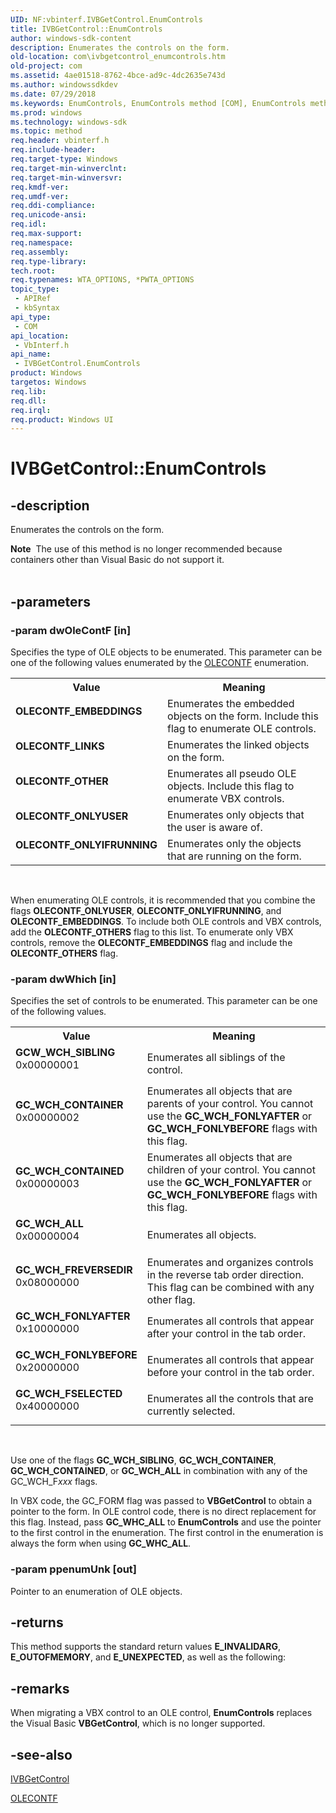```yaml
---
UID: NF:vbinterf.IVBGetControl.EnumControls
title: IVBGetControl::EnumControls
author: windows-sdk-content
description: Enumerates the controls on the form.
old-location: com\ivbgetcontrol_enumcontrols.htm
old-project: com
ms.assetid: 4ae01518-8762-4bce-ad9c-4dc2635e743d
ms.author: windowssdkdev
ms.date: 07/29/2018
ms.keywords: EnumControls, EnumControls method [COM], EnumControls method [COM],IVBGetControl interface, GCW_WCH_SIBLING, GC_WCH_ALL, GC_WCH_CONTAINED, GC_WCH_CONTAINER, GC_WCH_FONLYAFTER, GC_WCH_FONLYBEFORE, GC_WCH_FREVERSEDIR, GC_WCH_FSELECTED, IVBGetControl interface [COM],EnumControls method, IVBGetControl.EnumControls, IVBGetControl::EnumControls, OLECONTF_EMBEDDINGS, OLECONTF_LINKS, OLECONTF_ONLYIFRUNNING, OLECONTF_ONLYUSER, OLECONTF_OTHER, _com_IVBGetControl_EnumControls, com.ivbgetcontrol_enumcontrols, vbinterf/IVBGetControl::EnumControls
ms.prod: windows
ms.technology: windows-sdk
ms.topic: method
req.header: vbinterf.h
req.include-header: 
req.target-type: Windows
req.target-min-winverclnt: 
req.target-min-winversvr: 
req.kmdf-ver: 
req.umdf-ver: 
req.ddi-compliance: 
req.unicode-ansi: 
req.idl: 
req.max-support: 
req.namespace: 
req.assembly: 
req.type-library: 
tech.root: 
req.typenames: WTA_OPTIONS, *PWTA_OPTIONS
topic_type:
 - APIRef
 - kbSyntax
api_type:
 - COM
api_location:
 - VbInterf.h
api_name:
 - IVBGetControl.EnumControls
product: Windows
targetos: Windows
req.lib: 
req.dll: 
req.irql: 
req.product: Windows UI
---
```


# IVBGetControl::EnumControls


## -description


Enumerates the controls on the form.
<div class="alert"><b>Note</b>  The use of this method is no longer recommended because containers other than Visual Basic do not support 
    it.</div><div> </div>

## -parameters




### -param dwOleContF [in]

Specifies the type of OLE objects to be enumerated. This parameter can be one of the following 
      values enumerated by the <a href="https://msdn.microsoft.com/9c70fc86-7166-47dd-a424-741f18e381e3">OLECONTF</a> enumeration.

<table>
<tr>
<th>Value</th>
<th>Meaning</th>
</tr>
<tr>
<td width="40%"><a id="OLECONTF_EMBEDDINGS"></a><a id="olecontf_embeddings"></a><dl>
<dt><b>OLECONTF_EMBEDDINGS</b></dt>
</dl>
</td>
<td width="60%">
Enumerates the embedded objects on the form. Include this flag to enumerate OLE controls.

</td>
</tr>
<tr>
<td width="40%"><a id="OLECONTF_LINKS"></a><a id="olecontf_links"></a><dl>
<dt><b>OLECONTF_LINKS</b></dt>
</dl>
</td>
<td width="60%">
Enumerates the linked objects on the form.

</td>
</tr>
<tr>
<td width="40%"><a id="OLECONTF_OTHER"></a><a id="olecontf_other"></a><dl>
<dt><b>OLECONTF_OTHER</b></dt>
</dl>
</td>
<td width="60%">
Enumerates all pseudo OLE objects. Include this flag to enumerate VBX controls.

</td>
</tr>
<tr>
<td width="40%"><a id="OLECONTF_ONLYUSER"></a><a id="olecontf_onlyuser"></a><dl>
<dt><b>OLECONTF_ONLYUSER</b></dt>
</dl>
</td>
<td width="60%">
Enumerates only objects that the user is aware of.

</td>
</tr>
<tr>
<td width="40%"><a id="OLECONTF_ONLYIFRUNNING"></a><a id="olecontf_onlyifrunning"></a><dl>
<dt><b>OLECONTF_ONLYIFRUNNING</b></dt>
</dl>
</td>
<td width="60%">
Enumerates only the objects that are running on the form.

</td>
</tr>
</table>
 

When enumerating OLE controls, it is recommended that you combine the flags 
      <b>OLECONTF_ONLYUSER</b>, <b>OLECONTF_ONLYIFRUNNING</b>, and 
      <b>OLECONTF_EMBEDDINGS</b>. To include both OLE controls and VBX controls, add the 
      <b>OLECONTF_OTHERS</b> flag to this list. To enumerate only VBX controls, remove the 
      <b>OLECONTF_EMBEDDINGS</b> flag and include the <b>OLECONTF_OTHERS</b> 
      flag.


### -param dwWhich [in]

Specifies the set of controls to be enumerated. This parameter can be one of the following values.

<table>
<tr>
<th>Value</th>
<th>Meaning</th>
</tr>
<tr>
<td width="40%"><a id="GCW_WCH_SIBLING"></a><a id="gcw_wch_sibling"></a><dl>
<dt><b>GCW_WCH_SIBLING</b></dt>
<dt>0x00000001</dt>
</dl>
</td>
<td width="60%">
Enumerates all siblings of the control.

</td>
</tr>
<tr>
<td width="40%"><a id="GC_WCH_CONTAINER"></a><a id="gc_wch_container"></a><dl>
<dt><b>GC_WCH_CONTAINER</b></dt>
<dt>0x00000002</dt>
</dl>
</td>
<td width="60%">
Enumerates all objects that are parents of your control. You cannot use the 
        <b>GC_WCH_FONLYAFTER</b> or <b>GC_WCH_FONLYBEFORE</b> flags with this 
        flag.

</td>
</tr>
<tr>
<td width="40%"><a id="GC_WCH_CONTAINED"></a><a id="gc_wch_contained"></a><dl>
<dt><b>GC_WCH_CONTAINED</b></dt>
<dt>0x00000003</dt>
</dl>
</td>
<td width="60%">
Enumerates all objects that are children of your control. You cannot use the 
        <b>GC_WCH_FONLYAFTER</b> or <b>GC_WCH_FONLYBEFORE</b> flags with this 
        flag.

</td>
</tr>
<tr>
<td width="40%"><a id="GC_WCH_ALL"></a><a id="gc_wch_all"></a><dl>
<dt><b>GC_WCH_ALL</b></dt>
<dt>0x00000004</dt>
</dl>
</td>
<td width="60%">
Enumerates all objects.

</td>
</tr>
<tr>
<td width="40%"><a id="GC_WCH_FREVERSEDIR"></a><a id="gc_wch_freversedir"></a><dl>
<dt><b>GC_WCH_FREVERSEDIR</b></dt>
<dt>0x08000000</dt>
</dl>
</td>
<td width="60%">
Enumerates and organizes controls in the reverse tab order direction. This flag can be combined with any 
        other flag.

</td>
</tr>
<tr>
<td width="40%"><a id="GC_WCH_FONLYAFTER"></a><a id="gc_wch_fonlyafter"></a><dl>
<dt><b>GC_WCH_FONLYAFTER</b></dt>
<dt>0x10000000</dt>
</dl>
</td>
<td width="60%">
Enumerates all controls that appear after your control in the tab order.

</td>
</tr>
<tr>
<td width="40%"><a id="GC_WCH_FONLYBEFORE"></a><a id="gc_wch_fonlybefore"></a><dl>
<dt><b>GC_WCH_FONLYBEFORE</b></dt>
<dt>0x20000000</dt>
</dl>
</td>
<td width="60%">
Enumerates all controls that appear before your control in the tab order.

</td>
</tr>
<tr>
<td width="40%"><a id="GC_WCH_FSELECTED"></a><a id="gc_wch_fselected"></a><dl>
<dt><b>GC_WCH_FSELECTED</b></dt>
<dt>0x40000000</dt>
</dl>
</td>
<td width="60%">
Enumerates all the controls that are currently selected.

</td>
</tr>
</table>
 

Use one of the flags <b>GC_WCH_SIBLING</b>, <b>GC_WCH_CONTAINER</b>, 
       <b>GC_WCH_CONTAINED</b>, or <b>GC_WCH_ALL</b> in combination with any of 
       the GC_WCH_F<i>xxx</i> flags.

In VBX code, the GC_FORM flag was passed to <b>VBGetControl</b> to obtain a pointer to 
       the form. In OLE control code, there is no direct replacement for this flag. Instead, pass 
       <b>GC_WHC_ALL</b> to 
       <b>EnumControls</b> and use the pointer to the 
       first control in the enumeration. The first control in the enumeration is always the form when using 
       <b>GC_WHC_ALL</b>.


### -param ppenumUnk [out]

Pointer to an enumeration of OLE objects.


## -returns



This method supports the standard return values <b>E_INVALIDARG</b>, 
      <b>E_OUTOFMEMORY</b>, and <b>E_UNEXPECTED</b>, as well as the 
      following:




## -remarks



When migrating a VBX control to an OLE control, 
    <b>EnumControls</b> replaces the Visual Basic 
    <b>VBGetControl</b>, which is no longer supported.




## -see-also




<a href="https://msdn.microsoft.com/22309920-f32c-4639-8869-b915a337d86f">IVBGetControl</a>



<a href="https://msdn.microsoft.com/9c70fc86-7166-47dd-a424-741f18e381e3">OLECONTF</a>
 

 

